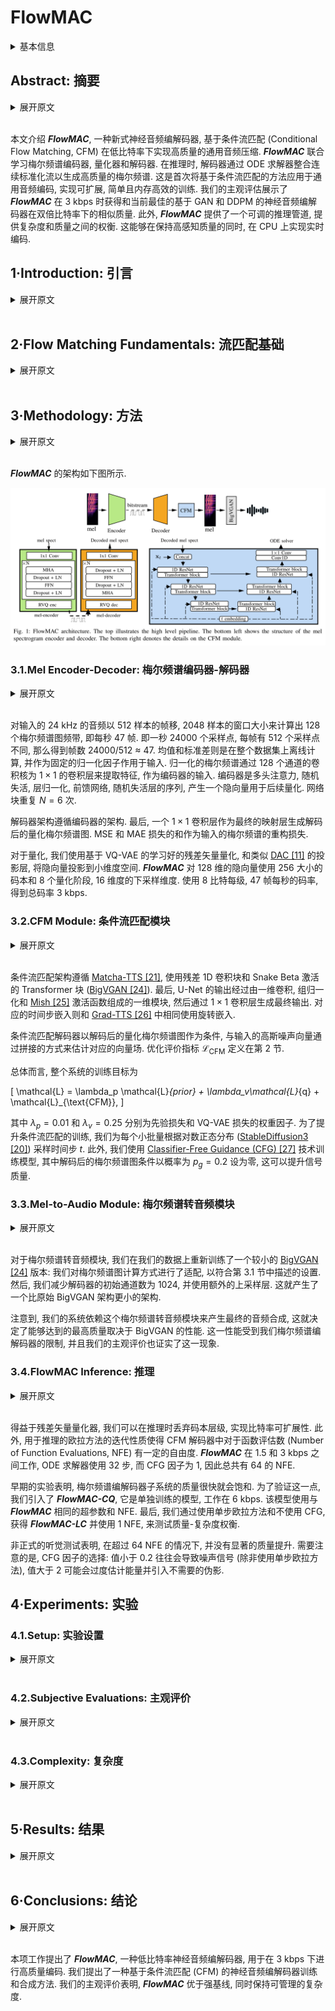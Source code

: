 # FlowMAC

<details>
<summary>基本信息</summary>

- 标题: "FlowMAC: Conditional Flow Matching for Audio Coding at Low Bit Rates"
- 作者:
  - 01 Nicola Pia
  - 02 Martin Strauss
  - 03 Markus Multrus
  - 04 Bernd Edler
- 链接:
  - [ArXiv](https://arxiv.org/abs/2409.17635)
  - [Publication] Submitted to ICASSP 2025
  - [Github]
  - [Demo]
- 文件:
  - [ArXiv](_PDF/2409.17635v1__FlowMAC__Conditional_Flow_Matching_for_Audio_Coding_at_Low_Bit_Rates.pdf)
  - [Publication] #TODO

</details>

## Abstract: 摘要

<details>
<summary>展开原文</summary>

This paper introduces ***FlowMAC***, a novel neural audio codec for high-quality general audio compression at low bit rates based on conditional flow matching (CFM).
***FlowMAC*** jointly learns a mel spectrogram encoder, quantizer and decoder.
At inference time the decoder integrates a continuous normalizing flow via an ODE solver to generate a high-quality mel spectrogram.
This is the first time that a CFM-based approach is applied to general audio coding, enabling a scalable, simple and memory efficient training.
Our subjective evaluations show that ***FlowMAC*** at 3 kbps achieves similar quality as state-of-the-art GAN-based and DDPM-based neural audio codecs at double the bit rate.
Moreover, ***FlowMAC*** offers a tunable inference pipeline, which permits to trade off complexity and quality.
This enables real-time coding on CPU, while maintaining high perceptual quality.

</details>
<br>

本文介绍 ***FlowMAC***, 一种新式神经音频编解码器, 基于条件流匹配 (Conditional Flow Matching, CFM) 在低比特率下实现高质量的通用音频压缩.
***FlowMAC*** 联合学习梅尔频谱编码器, 量化器和解码器.
在推理时, 解码器通过 ODE 求解器整合连续标准化流以生成高质量的梅尔频谱.
这是首次将基于条件流匹配的方法应用于通用音频编码, 实现可扩展, 简单且内存高效的训练.
我们的主观评估展示了 ***FlowMAC*** 在 3 kbps 时获得和当前最佳的基于 GAN 和 DDPM 的神经音频编解码器在双倍比特率下的相似质量.
此外, ***FlowMAC*** 提供了一个可调的推理管道, 提供复杂度和质量之间的权衡.
这能够在保持高感知质量的同时, 在 CPU 上实现实时编码.


## 1·Introduction: 引言

<details>
<summary>展开原文</summary>

In the modern digital world, audio codecs are used on a day-to-day basis, so every technological advancement can have a large impact.
In recent years, deep neural networks (DNNs) revolutionized the field of audio compression.
Early approaches~\cite{firstnn_coding,knet_coding,zhen2020efficientscalableneuralresidual} control the compression at via entropy-based losses and ensure good quality via reconstruction losses.
With the advent of deep generative models the quality of neural codecs at bit rates lower than 12 kbps greatly improved.

While for speech coding many different approaches were proven to be successful~\cite{wavenet_coding,lpcnet_coding,ssmgan,cascade_coding}, the general audio codec [SoundStream [8]](../SpeechCodec/2021.07.07_SoundStream.md) established a new paradigm of training a residual [VQ-VAE [9]](../../Modules/VQ/2017.11.02_VQ-VAE.md) via an additional GAN loss end-to-end (e2e).
For this, a DNN-encoder extracts a learned latent, a residual VQ generates the bit stream, and a DNN-decoder synthesizes the audio.
All the modules are jointly learned via a combination of multiple spectral reconstruction, VQ-VAE codebook and commitment and adversarial losses.

Various improvements on the design of [SoundStream](2021.07.07_SoundStream.md) were proposed afterwards.
[EnCodec [10]](../SpeechCodec/2022.10.24_EnCodec.md) used recurrent networks and an improved compression capability via entropy coding based on language models in the quantizer.
The [Descript-Audio-Codec (DAC) [11]](2023.06.11_Descript-Audio-Codec.md) achieved high quality extending on the model size, using innovative audio-specific activations~\cite{snake}, and scaling up the discriminator architecture.

The e2e VQ-GAN approach offers a great flexibility in the design and complexity of the codec~\cite{tfnet, [NESC [14]](NESC.md); [FunCodec [15]](../SpeechCodec/2023.09.14_FunCodec.md)}.
However, it often entails a complicated and unstable training pipeline, which sometimes fails to meet quality expectations for challenging signal types, particularly at bit rates lower than 6 kbps.

**Denoising Diffusion Probabilistic Models (DDPMs)** were proposed recently for speech ~\cite{ladiffcodec} and general audio ([MBD [17]](MBD.md); [SemantiCodec [18]](../SpeechCodec/2024.04.30_SemantiCodec.md)).
While [SemantiCodec [18]](../SpeechCodec/2024.04.30_SemantiCodec.md) targets semantic coding at ultra low bit rates, [MultiBandDiffusion (MBD) [17]](MBD.md) is a decoder model that enables high-quality synthesis of the EnCodec latent at 1.5, 3 and 6 kbps for general audio.
This model uses a time-domain subband-based decoding scheme and achieves state-of-the-art quality for music.
The high complexity of this model makes it hard to use in embedded devices and its dependency on a pre-trained bit stream might limit its compression capabilities.

VQ-GANs entail a highly involved training pipeline and the existing DDPMs are computationally heavy models.
This demonstrates the need for a solution that is easy to train, while offering high quality performance at acceptable complexity.

Recently, a new paradigm to train continuous normalizing flows (CNFs) called [conditional flow matching (CFM) [19]](../Diffusion/2022.10.06_Flow_Matching.md) emerged and demonstrated state-of-the-art quality for both image ([StableDiffusion3 [20]](../Diffusion/2024.03.05_StableDiffusion3.md)) and audio generation ([Matcha-TTS [21]](../Diffusion/2023.09.06_Matcha-TTS.md); [P-Flow [22]](../Flow/P-Flow.md); [VoiceBox [23]](../SpeechLM/2023.06.23_VoiceBox.md)).
This approach offers a simple training pipeline at much lower inference and training costs compared to DDPMs.

In this work, we present the ***Flow Matching Audio Codec (FlowMAC)***, a new audio compression model for low bit rate coding of general audio at $24$ kHz audio based on CFM.
Our proposed approach learns a mel spectrogram encoder, residual VQ, and decoder via a combination of a simple reconstruction loss and the CFM objective.
The CFM-based decoder generates realistic mel spectrograms from the discrete latent, which is then converted to waveform domain via an efficient version of [BigVGAN [24]](../Vocoder/2022.06.09_BigVGAN.md).
The model design is simple and the training pipeline is stable and efficient.

Our contributions can be summarized as follows:
- We introduce ***FlowMAC***, a CFM-based mel spectrogram codec offering a simple and efficient training pipeline.
- Our listening test results demonstrate that ***FlowMAC*** achieves state-of-the-art quality at 3 kbps matching GAN-based and DDPM-based solutions at double the bit rate.
- We propose an efficient version of ***FlowMAC*** capable of coding at high quality and faster than real time on a CPU.

</details>
<br>

## 2·Flow Matching Fundamentals: 流匹配基础

<details>
<summary>展开原文</summary>

For neural audio coding, we learn an encoder-decoder architecture that compresses input mel spectrograms into a quantized bit stream.
We then use the information from this bit stream to condition a CFM-based mel spectrogram decoder for high-quality mel spectrogram generation.
To this end, we consider the distribution $q$ of mel spectrograms of the input audio signals and we learn a time-dependent vector field $\mathbf{u}_t$, whose flow transforms a Gaussian prior $p_0$ into $q$.

[Flow Matching [19]](../Diffusion/2022.10.06_Flow_Matching.md) describes a method to fit a time-dependent probability density path $p_t:[0,1] \times \mathbb{R}^d \rightarrow \mathbb{R}^{\ge 0}$ between a simple sampling distribution $p_0(\mathbf{x})$ and the target data distribution $q(\mathbf{x})$, where $t \in [0,1]$ and $\mathbf{x} \in \mathbb{R}^d$.
More precisely it defines a framework to train a CNF $\phi_t$ via learning its associated vector field $\mathbf{u}_t$ directly.

Following Section 4.1 in [Flow Matching [19]](../Diffusion/2022.10.06_Flow_Matching.md) we define

\[
p_t(\mathbf{x}|\mathbf{x}_1) = \mathcal{N}\left(\mathbf{x}; \mu_t(\mathbf{x}_1), \sigma_t(\mathbf{x}_1)^2\mathbf{I}\right),
\]

where $\mathbf{x}_1\sim q(\mathbf{x}_1)$ sampled from the train set, $\mu_t(x) = t \mathbf{x}_1$, and $\sigma_t = 1 - (1 - \sigma_\text{min})t$ with $\sigma_\text{min} \ll 1$.
This defines a Gaussian path where $p_0$ is the standard Gaussian and $p_1$ is a Gaussian centered at $\mathbf{x}_1$ with small variance.
Theorem 3 in [Flow Matching [19]](../Diffusion/2022.10.06_Flow_Matching.md) shows that this probability path is generated by the Optimal Transport Conditional Vector Field

\[
\mathbf{u}_t(\mathbf{x}|\mathbf{x}_1) = \frac{\mathbf{x}_1 - (1 - \sigma_\text{min})\mathbf{x}}{1 - (1 - \sigma_\text{min})t}.
\]

This yields the conditional flow matching objective

\[
\begin{aligned}
	\mathcal{L}_{\textup{CFM}}(\theta)
  &= \mathbb{E}_{t,q(\mathbf{x}_1),p_t(\mathbf{x}|\mathbf{x}_1)} \|\mathbf{v}_t(\mathbf{x};\theta) - \mathbf{u}_t(\mathbf{x}|\mathbf{x}_1)\|^2\\
	& = \mathbb{E}_{t,q(\mathbf{x}_1),p_0(\mathbf{x}_0)} \|\mathbf{v}_t(\mathbf{x};\theta) - \left(\mathbf{x}_1 - (1 - \sigma_\text{min})\mathbf{x}_0\right)\|^2
\end{aligned}
\]

where $\mathbf{v}_t(\mathbf{x}, \theta)$ denotes a DNN parametrized by $\theta$, the time step $t \sim \mathbb{U}[0,1]$ is sampled from a uniform distribution.

For our system the neural network $\mathbf{v}_t(\mathbf{x};\theta)$ is additionally conditioned on the decoded bit stream $c$ obtained from a learned mel spectrogram compression network.
During inference, $\mathbf{v}_t$ takes $c$ as input and a Gaussian noise sample $\mathbf{x}_0$ and outputs the derivatives of the corresponding CNF.
This flow is then integrated using an ODE solver, e.g. the Euler method.

</details>
<br>

## 3·Methodology: 方法

<details>
<summary>展开原文</summary>

The architecture of ***FlowMAC*** is illustrated in Fig.01.

</details>
<br>

***FlowMAC*** 的架构如下图所示.

![Images/2024.09.26_FlowMAC_Fig.01.png](Images/2024.09.26_FlowMAC_Fig.01.png)

### 3.1.Mel Encoder-Decoder: 梅尔频谱编码器-解码器

<details>
<summary>展开原文</summary>

The $128$ mel spectrogram bands are calculated on the input $24$ kHz audio with hop size $512$ and window of $2048$ samples, hence, yielding 47 frames per second.
Mean and standard deviations are calculated offline for the whole dataset and used as fixed normalization factors for the input.
The normalized mel spectrogram passes through a 1$\times$1 convolutional layer with 128 channels to extract features for the encoder.
The encoder is a sequence of multi-head attention (MHA), dropout, layer normalization, feed-forward and dropout layers, producing a latent vector to be quantized.
The network block is repeated $N=6$ times.

The decoder architecture follows the same structure as the encoder.
Finally, a 1$\times$1 convolutional layer serves as a final projection layer to generate the decoded quantized mel spectrogram.
The sum of MSE and MAE losses ($\mathcal{L}_{prior}$) serves as reconstruction loss for the input mel spectrogram.

For quantization we use a learned residual VQ based on [VQ-VAE [9]](../../Modules/VQ/2017.11.02_VQ-VAE.md), with projections to small dimensional spaces similar to [DAC [11]](2023.06.11_Descript-Audio-Codec.md).
***FlowMAC*** uses a codebook size of 256 and 8 quantizer stages and a downsampling dimension 16 for the 128-dimensional latent.
Using 8 bits per level with 47 frames per second results in a rounded total of 3 kbps.

</details>
<br>

对输入的 24 kHz 的音频以 512 样本的帧移, 2048 样本的窗口大小来计算出 128 个梅尔频谱图频带, 即每秒 47 帧.
即一秒 24000 个采样点, 每帧有 512 个采样点不同, 那么得到帧数 24000/512 ≈ 47.
均值和标准差则是在整个数据集上离线计算, 并作为固定的归一化因子作用于输入.
归一化的梅尔频谱通过 128 个通道的卷积核为 $1\times 1$ 的卷积层来提取特征, 作为编码器的输入.
编码器是多头注意力, 随机失活, 层归一化, 前馈网络, 随机失活层的序列, 产生一个隐向量用于后续量化.
网络块重复 $N=6$ 次.

解码器架构遵循编码器的架构.
最后, 一个 $1\times 1$ 卷积层作为最终的映射层生成解码后的量化梅尔频谱图.
MSE 和 MAE 损失的和作为输入的梅尔频谱的重构损失.

对于量化, 我们使用基于 VQ-VAE 的学习好的残差矢量量化, 和类似 [DAC [11]](2023.06.11_Descript-Audio-Codec.md) 的投影层, 将隐向量投影到小维度空间.
***FlowMAC*** 对 128 维的隐向量使用 256 大小的码本和 8 个量化阶段, 16 维度的下采样维度.
使用 8 比特每级, 47 帧每秒的码率, 得到总码率 3 kbps.

### 3.2.CFM Module: 条件流匹配模块

<details>
<summary>展开原文</summary>

The CFM architecture follows [Matcha-TTS [21]](../Diffusion/2023.09.06_Matcha-TTS.md) and uses a U-Net with residual 1D convolutional blocks and transformer blocks with snake beta activations ([BigVGAN [24]](../Vocoder/2022.06.09_BigVGAN.md)).
Finally, the output of the U-Net passes through a 1D Block consisting of a 1D convolution, group normalization and a [Mish activation [25]](../../Modules/Activation/2019.08.23_Mish.md), after which a 1$\times$1 convolutional layer creates the final output.
The corresponding time-step embeddings use a RoPE-Embedding as in [Grad-TTS [26]](../TTS2_Acoustic/2021.05.13_Grad-TTS.md).

The CFM decoder is conditioned on the decoded quantized mel spectrogram via concatenation to the input Gaussian noise to estimate the corresponding vector field.
The optimization criteria $\mathcal{L}_{\text{CFM}}$ is defined in Section 2.

Overall, the training objective for the whole system is then

\[
	\mathcal{L} = \lambda_p \mathcal{L}_{prior} + \lambda_v\mathcal{L}_{q} + \mathcal{L}_{\text{CFM}},
\]

where $\lambda_p=0.01$ and $\lambda_v=0.25$ denote weighting factors for the prior and VQ-VAE loss ($\mathcal{L}_{q}$).
To improve the CFM training, we sample the timestep $t$ according to a logit normal distribution ([StableDiffusion3 [20]](../Diffusion/2024.03.05_StableDiffusion3.md)) for each mini-batch.
In addition, we train our model with a [Classifier-Free Guidance (CFG) [27]](../Diffusion/2022.07.26_Classifier-Free_Guidance.md) technique, where the decoded mel spectrogram condition is set to zero with a probability of $p_g=0.2$, which improves signal quality.

</details>
<br>

条件流匹配架构遵循 [Matcha-TTS [21]](../Diffusion/2023.09.06_Matcha-TTS.md), 使用残差 1D 卷积块和 Snake Beta 激活的 Transformer 块 ([BigVGAN [24]](../Vocoder/2022.06.09_BigVGAN.md)).
最后, U-Net 的输出经过由一维卷积, 组归一化和 [Mish [25]](../../Modules/Activation/2019.08.23_Mish.md) 激活函数组成的一维模块, 然后通过 $1\times 1$ 卷积层生成最终输出.
对应的时间步嵌入则和 [Grad-TTS [26]](../TTS2_Acoustic/2021.05.13_Grad-TTS.md) 中相同使用旋转嵌入.

条件流匹配解码器以解码后的量化梅尔频谱图作为条件, 与输入的高斯噪声向量通过拼接的方式来估计对应的向量场.
优化评价指标 $\mathcal{L}_{\text{CFM}}$ 定义在第 2 节.

总体而言, 整个系统的训练目标为

\[
	\mathcal{L} = \lambda_p \mathcal{L}_{prior} + \lambda_v\mathcal{L}_{q} + \mathcal{L}_{\text{CFM}},
\]

其中 $\lambda_p = 0.01$ 和 $\lambda_v = 0.25$ 分别为先验损失和 VQ-VAE 损失的权重因子.
为了提升条件流匹配的训练, 我们为每个小批量根据对数正态分布 ([StableDiffusion3 [20]](../Diffusion/2024.03.05_StableDiffusion3.md)) 采样时间步 $t$.
此外, 我们使用 [Classifier-Free Guidance (CFG) [27]](../Diffusion/2022.07.26_Classifier-Free_Guidance.md) 技术训练模型, 其中解码后的梅尔频谱图条件以概率为 $p_g=0.2$ 设为零, 这可以提升信号质量.

### 3.3.Mel-to-Audio Module: 梅尔频谱转音频模块

<details>
<summary>展开原文</summary>

As mel-to-audio module, we re-train a smaller version of [BigVGAN [24]](../Vocoder/2022.06.09_BigVGAN.md) on our data: We adapt the mel spectrogram calculation to fit the setting described in Section 3.1.
Then, we decrease the decoder initial channels to 1024 and use an additional upsampling layer.
This yields a smaller architecture than the original BigVGAN.

Notice that the dependence of our system on this mel-to-audio module for the final audio synthesis leads to a highest achievable quality dictated by BigVGAN's performance.
This is saturated by our mel spectrogram codec and our subjective evaluations confirm this phenomenon.

</details>
<br>

对于梅尔频谱转音频模块, 我们在我们的数据上重新训练了一个较小的 [BigVGAN [24]](../Vocoder/2022.06.09_BigVGAN.md) 版本: 我们对梅尔频谱图计算方式进行了适配, 以符合第 3.1 节中描述的设置.
然后, 我们减少解码器的初始通道数为 1024, 并使用额外的上采样层.
这就产生了一个比原始 BigVGAN 架构更小的架构.

注意到, 我们的系统依赖这个梅尔频谱转音频模块来产生最终的音频合成, 这就决定了能够达到的最高质量取决于 BigVGAN 的性能.
这一性能受到我们梅尔频谱编解码器的限制, 并且我们的主观评价也证实了这一现象.

### 3.4.FlowMAC Inference: 推理

<details>
<summary>展开原文</summary>

Thanks to the residual vector quantizer we achieve bit rate scalability via dropping out codebook levels at inference time.
Moreover, the iterative nature of the Euler method used for inference enables some freedom on the number of function evaluations (NFE) for the CFM decoder.
***FlowMAC*** works at 1.5 and 3 kbps, uses 32 steps for the ODE solver and factor 1 for the CFG, hence, leading to a total of 64 NFE.

Early experimentation showed that the quality of the mel coder subsystem quickly saturates.
To test this, we introduce ***FlowMAC-CQ***, a separately trained model at 6 kbps.
For this we use the same hyperparameters and NFE as for ***FlowMAC***.
Finally, we test the quality-complexity trade-off via using a single step for the Euler method and no CFG, hence, obtaining ***FlowMAC-LC*** and using 1 NFE.

Informal listening showed that using more than 64 NFE did not bring significant improvement in quality.
Careful attention needs to be placed on the choice of the CFG factor: values smaller than 0.2 usually lead to noisy signals (except for the single-step Euler method) and values bigger that 2 overestimate the energy and introduce unwanted artifacts.

</details>
<br>

得益于残差矢量量化器, 我们可以在推理时丢弃码本层级, 实现比特率可扩展性.
此外, 用于推理的欧拉方法的迭代性质使得 CFM 解码器中对于函数评估数 (Number of Function Evaluations, NFE) 有一定的自由度.
***FlowMAC*** 在 1.5 和 3 kbps 之间工作, ODE 求解器使用 32 步, 而 CFG 因子为 1, 因此总共有 64 的 NFE.

早期的实验表明, 梅尔频谱编解码器子系统的质量很快就会饱和.
为了验证这一点, 我们引入了 ***FlowMAC-CQ***, 它是单独训练的模型, 工作在 6 kbps.
该模型使用与 ***FlowMAC*** 相同的超参数和 NFE.
最后, 我们通过使用单步欧拉方法和不使用 CFG, 获得 ***FlowMAC-LC*** 并使用 1 NFE, 来测试质量-复杂度权衡.

非正式的听觉测试表明, 在超过 64 NFE 的情况下, 并没有显著的质量提升.
需要注意的是, CFG 因子的选择: 值小于 0.2 往往会导致噪声信号 (除非使用单步欧拉方法), 值大于 2 可能会过度估计能量并引入不需要的伪影.

## 4·Experiments: 实验

### 4.1.Setup: 实验设置

<details>
<summary>展开原文</summary>

We train both ***FlowMAC*** and BigVGAN on a combination of the full [LibriTTS [28]](../../Datasets/2019.04.05_LibriTTS.md) clean and dev train subsets as in [BigVGAN [24]](../Vocoder/2022.06.09_BigVGAN.md) and an internal music database consisting of $640$ hours of high-quality music of various genres.
The sampling rate for all data points was $24$ kHz.

BigVGAN was trained following the official implementation [Github [29]](https://github.com/NVIDIA/BigVGAN) for 1M iterations on a single A100 GPU.
***FlowMAC*** was trained with the Adam optimizer with learning rate $10^{-4}$, a segment length of 2 s and batch size of 128 for 700k iterations on a single RTX3080.

</details>
<br>

### 4.2.Subjective Evaluations: 主观评价

<details>
<summary>展开原文</summary>

To evaluate the proposed system, we perform a [P.808 DCR [30]](../../Evaluations/P.808_DCR.md) listening test with naive listeners and a [MUSHRA [31]](../../Evaluations/MUSHRA.md) listening test with expert listeners.
To this end, we design a test set of 12 items carefully selected to represent typical challenging signals for audio codecs.
The test set includes 4 clean and noisy speech samples (male, female, child and speech over music, including fast and emotional speech with varying prosody), 5 music items of various genres (including rock, pop, classical and electronic), and 3 out-of-distribution items (castanets, harpsichord and glockenspiel).

For the P.808 DCR test we compare ***FlowMAC*** to state-of-the-art DNN-based audio codecs and a well-known legacy codec.
We select the GAN-based audio codecs [DAC [11]](2023.06.11_Descript-Audio-Codec.md) and [EnCodec [10]](../SpeechCodec/2022.10.24_EnCodec.md), and the DDPM-baseline [MBD [17]](MBD.md).
We use the official implementations and pre-trained weights for all those models ([MusicGen [32]](../SpeechLM/2023.06.08_MusicGen.md) [Github](https://github.com/facebookresearch/audiocraft/); [DAC Github [33]](https://github.com/descriptinc/descript-audio-codec)).
We recognize that the training sets vary strongly between the conditions.
Still, we consider it useful to compare our system with well-established and robust codecs.

As a measure of the highest achievable quality with ***FlowMAC*** we include the copy-synthesis of the signals via BigVGAN.
As a benchmark legacy-condition we use an internal implementation of the [MPEG-D USAC Standard [34]](../../Evaluations/USAC.md).
This works on full-band audio, but we downsample the decoded signal to 24 kHz to more closely measure the differences in the codecs at this sample rate.
This puts USAC at a disadvantage and may result in lower scores for it.
As a lower anchor a low-pass filter with cutoff frequency of 3.5 kHz was used.

The P.808 DCR offers a good overall idea of the average quality of the different conditions in the test.
The MUSHRA test provides finer comparisons between a subset of the most promising conditions.
Therefore, BigVGAN, ***FlowMAC*** at 3 kbps, [DAC](2023.06.11_Descript-Audio-Codec.md) at 6 kbps, MBD at 6 kbps and USAC at 8 kbps are selected for the MUSHRA test.

</details>
<br>

### 4.3.Complexity: 复杂度

<details>
<summary>展开原文</summary>

We measure the complexity of the DNN-based codec systems included in the MUSHRA listening test and ***FlowMAC-LC*** in terms of numbers of parameters and real-time factor (RTF).
Table~\ref{tab:cx} summarizes the results.
The only condition able to generate the audio faster than real time is ***FlowMAC-LC***.
We do not report the complexity figures for USAC, but we notice it is significantly faster than the DNN-based codecs.
The implementation of the DNN codecs are not optimized for synthesis speed.
We notice that none of the codecs is able to operate at low algorithmic delay, hence faster than real time generation would not enable the application of these codecs in telecommunications.

</details>
<br>

## 5·Results: 结果

<details>
<summary>展开原文</summary>

Figure~\ref{fig:p808} illustrates the results of the P.808 DCR listening test with 46 listeners.
The results from the naive listeners confirm that both ***FlowMAC*** and ***FlowMAC-LC*** are the best models at 3 kbps, being on average on par with EnCodec and MBD at 6 kbps.
***FlowMAC*** at 1.5 kbps shows a significant quality drop, while no significant quality improvement is achieved by the 6 kbps version ***FlowMAC-CQ***.
As expected, the copy-synthesis with BigVGAN offers the highest achievable quality for our system.
***FlowMAC-LC***'s average rating are lower than the high-complexity version. Still, the test confirms that it is a competitive baseline.
For naive listeners the higher frequency resolution of [DAC](2023.06.11_Descript-Audio-Codec.md) 44.1 kHz at 8 kbps offers does not offer an advantage over the 24 kHz model.

Overall we notice that the all DNN conditions achieve comparable quality with the legacy USAC condition at similar bit rates, the only exception being ***FlowMAC*** at 3 kbps.

The results of the MUSHRA test with 14 listeners are illustrated in Figure~\ref{fig:mushra}.
While USAC 8 kbps has a quality advantage on average over the other codecs here, this test demonstrates that ***FlowMAC*** at 3 kbps performs similar to [DAC](2023.06.11_Descript-Audio-Codec.md) 6 kbps and both conditions outperform MBD 6 kbps.
We notice that the performance of the DNN-based codecs highly varies for different items in the test set.
In particular, ***FlowMAC*** performs poorly on the out-of-distribution test items, while its performance is on average comparable with [DAC](2023.06.11_Descript-Audio-Codec.md) for speech and music.
The copy-synthesis from BigVGAN performs best average and offers an measurement of the highest quality achievable with ***FlowMAC***.
We notice that these results more clearly highlight fine difference between the codecs, but are overall in accordance with our P.808 test results.

</details>
<br>

## 6·Conclusions: 结论

<details>
<summary>展开原文</summary>

This work proposed ***FlowMAC***, a low bit rate neural audio codec for high-quality coding at 3 kbps.
We present a novel approach for training and synthesis for a neural audio codec based on CFM.
Our subjective evaluations demonstrate that ***FlowMAC*** outperforms strong baselines while offering manageable complexity.

</details>
<br>

本项工作提出了 ***FlowMAC***, 一种低比特率神经音频编解码器, 用于在 3 kbps 下进行高质量编码.
我们提出了一种基于条件流匹配 (CFM) 的神经音频编解码器训练和合成方法.
我们的主观评价表明, ***FlowMAC*** 优于强基线, 同时保持可管理的复杂度.
